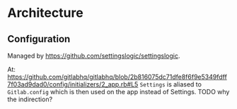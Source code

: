 # Architecture

## Configuration

Managed by <https://github.com/settingslogic/settingslogic>.

At:
<https://github.com/gitlabhq/gitlabhq/blob/2b816075dc71dfe8f6f9e5349fdff7f03ad9dad0/config/initializers/2_app.rb#L5>
`Settings` is aliased to `Gitlab.config` which is then used on the app
instead of Settings. TODO why the indirection?
